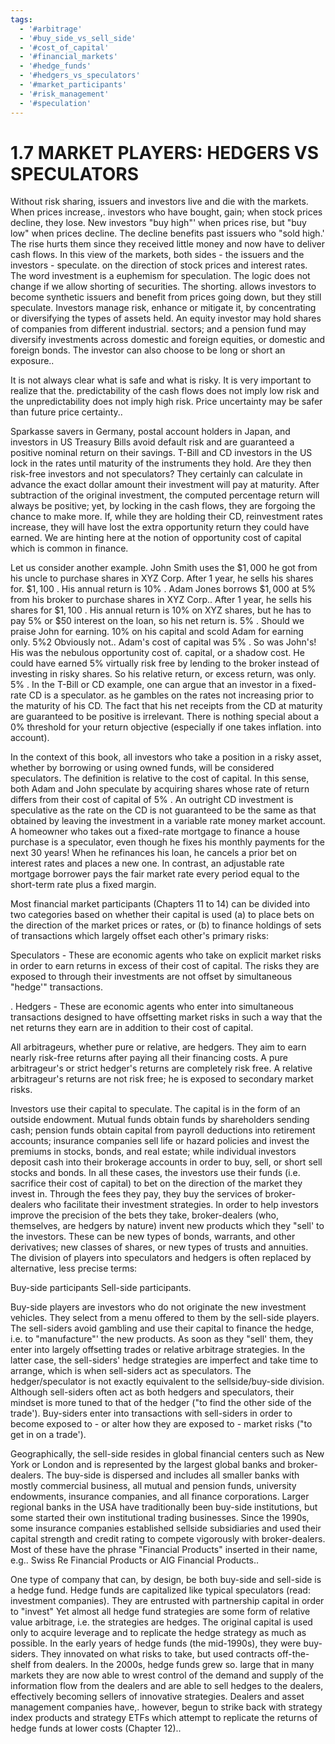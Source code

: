 ```yaml
---
tags:
  - '#arbitrage'
  - '#buy_side_vs_sell_side'
  - '#cost_of_capital'
  - '#financial_markets'
  - '#hedge_funds'
  - '#hedgers_vs_speculators'
  - '#market_participants'
  - '#risk_management'
  - '#speculation'
---
```

# 1.7 MARKET PLAYERS: HEDGERS VS SPECULATORS  

Without risk sharing, issuers and investors live and die with the markets. When prices increase,. investors who have bought, gain; when stock prices decline, they lose. New investors "buy high"' when prices rise, but "buy low" when prices decline. The decline benefits past issuers who "sold high.' The rise hurts them since they received little money and now have to deliver cash flows. In this view of the markets, both sides - the issuers and the investors - speculate. on the direction of stock prices and interest rates. The word investment is a euphemism for speculation. The logic does not change if we allow shorting of securities. The shorting. allows investors to become synthetic issuers and benefit from prices going down, but they still speculate. Investors manage risk, enhance or mitigate it, by concentrating or diversifying the types of assets held. An equity investor may hold shares of companies from different industrial. sectors; and a pension fund may diversify investments across domestic and foreign equities, or domestic and foreign bonds. The investor can also choose to be long or short an exposure..  

It is not always clear what is safe and what is risky. It is very important to realize that the. predictability of the cash flows does not imply low risk and the unpredictability does not imply high risk. Price uncertainty may be safer than future price certainty..  

Sparkasse savers in Germany, postal account holders in Japan, and investors in US Treasury Bills avoid default risk and are guaranteed a positive nominal return on their savings. T-Bill and CD investors in the US lock in the rates until maturity of the instruments they hold. Are they then risk-free investors and not speculators? They certainly can calculate in advance the exact dollar amount their investment will pay at maturity. After subtraction of the original investment, the computed percentage return will always be positive; yet, by locking in the cash flows, they are forgoing the chance to make more. If, while they are holding their CD, reinvestment rates increase, they will have lost the extra opportunity return they could have earned. We are hinting here at the notion of opportunity cost of capital which is common in finance.  

Let us consider another example. John Smith uses the $\$1,000$ he got from his uncle to purchase shares in XYZ Corp. After 1 year, he sells his shares for. $\$1,100$ . His annual return is $10\%$ . Adam Jones borrows $\$1,000$ at $5\%$ from his broker to purchase shares in XYZ Corp.. After 1 year, he sells his shares for $\$1,100$ . His annual return is $10\%$ on XYZ shares, but he has to pay $5\%$ or $\$50$ interest on the loan, so his net return is. $5\%$ . Should we praise John for earning. $10\%$ on his capital and scold Adam for earning only. $5\%2$ Obviously not.. Adam's cost of capital was $5\%$ . So was John's! His was the nebulous opportunity cost of. capital, or a shadow cost. He could have earned $5\%$ virtually risk free by lending to the broker instead of investing in risky shares. So his relative return, or excess return, was only. $5\%$ . In the T-Bill or CD example, one can argue that an investor in a fixed-rate CD is a speculator. as he gambles on the rates not increasing prior to the maturity of his CD. The fact that his net receipts from the CD at maturity are guaranteed to be positive is irrelevant. There is nothing special about a $0\%$ threshold for your return objective (especially if one takes inflation. into account).  

In the context of this book, all investors who take a position in a risky asset, whether by borrowing or using owned funds, will be considered speculators. The definition is relative to the cost of capital. In this sense, both Adam and John speculate by acquiring shares whose rate of return differs from their cost of capital of $5\%$ . An outright CD investment is speculative as the rate on the CD is not guaranteed to be the same as that obtained by leaving the investment in a variable rate money market account. A homeowner who takes out a fixed-rate mortgage to finance a house purchase is a speculator, even though he fixes his monthly payments for the next 30 years! When he refinances his loan, he cancels a prior bet on interest rates and places a new one. In contrast, an adjustable rate mortgage borrower pays the fair market rate every period equal to the short-term rate plus a fixed margin.  

Most financial market participants (Chapters 11 to 14) can be divided into two categories based on whether their capital is used (a) to place bets on the direction of the market prices or rates, or (b) to finance holdings of sets of transactions which largely offset each other's primary risks:  

Speculators - These are economic agents who take on explicit market risks in order to earn returns in excess of their cost of capital. The risks they are exposed to through their investments are not offset by simultaneous "hedge'" transactions.  

. Hedgers - These are economic agents who enter into simultaneous transactions designed to have offsetting market risks in such a way that the net returns they earn are in addition to their cost of capital.  

All arbitrageurs, whether pure or relative, are hedgers. They aim to earn nearly risk-free returns after paying all their financing costs. A pure arbitrageur's or strict hedger's returns are completely risk free. A relative arbitrageur's returns are not risk free; he is exposed to secondary market risks.  

Investors use their capital to speculate. The capital is in the form of an outside endowment. Mutual funds obtain funds by shareholders sending cash; pension funds obtain capital from payroll deductions into retirement accounts; insurance companies sell life or hazard policies and invest the premiums in stocks, bonds, and real estate; while individual investors deposit cash into their brokerage accounts in order to buy, sell, or short sell stocks and bonds. In all these cases, the investors use their funds (i.e. sacrifice their cost of capital) to bet on the direction of the market they invest in. Through the fees they pay, they buy the services of broker-dealers who facilitate their investment strategies. In order to help investors improve the precision of the bets they take, broker-dealers (who, themselves, are hedgers by nature) invent new products which they "sell' to the investors. These can be new types of bonds, warrants, and other derivatives; new classes of shares, or new types of trusts and annuities. The division of players into speculators and hedgers is often replaced by alternative, less precise terms:  

Buy-side participants Sell-side participants.  

Buy-side players are investors who do not originate the new investment vehicles. They select from a menu offered to them by the sell-side players. The sell-siders avoid gambling and use their capital to finance the hedge, i.e. to "manufacture"' the new products. As soon as they "sell' them, they enter into largely offsetting trades or relative arbitrage strategies. In the latter case, the sell-siders' hedge strategies are imperfect and take time to arrange, which is when sell-siders act as speculators. The hedger/speculator is not exactly equivalent to the sellside/buy-side division. Although sell-siders often act as both hedgers and speculators, their mindset is more tuned to that of the hedger ("to find the other side of the trade'). Buy-siders enter into transactions with sell-siders in order to become exposed to - or alter how they are exposed to - market risks ("to get in on a trade').  

Geographically, the sell-side resides in global financial centers such as New York or London and is represented by the largest global banks and broker-dealers. The buy-side is dispersed and includes all smaller banks with mostly commercial business, all mutual and pension funds, university endowments, insurance companies, and all finance corporations. Larger regional banks in the USA have traditionally been buy-side institutions, but some started their own institutional trading businesses. Since the 1990s, some insurance companies established sellside subsidiaries and used their capital strength and credit rating to compete vigorously with broker-dealers. Most of these have the phrase "Financial Products" inserted in their name, e.g.. Swiss Re Financial Products or AIG Financial Products..  

One type of company that can, by design, be both buy-side and sell-side is a hedge fund. Hedge funds are capitalized like typical speculators (read: investment companies). They are entrusted with partnership capital in order to "invest" Yet almost all hedge fund strategies are some form of relative value arbitrage, i.e. the strategies are hedges. The original capital is used only to acquire leverage and to replicate the hedge strategy as much as possible. In the early years of hedge funds (the mid-1990s), they were buy-siders. They innovated on what risks to take, but used contracts off-the-shelf from dealers. In the 2000s, hedge funds grew so. large that in many markets they are now able to wrest control of the demand and supply of the information flow from the dealers and are able to sell hedges to the dealers, effectively becoming sellers of innovative strategies. Dealers and asset management companies have,. however, begun to strike back with strategy index products and strategy ETFs which attempt to replicate the returns of hedge funds at lower costs (Chapter 12)..  
